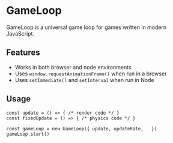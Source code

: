 # GameLoop

GameLoop is a universal game loop for games written in modern JavaScript.

## Features

- Works in both browser and node environments
- Uses `window.requestAnimationFrame()` when run in a browser
- Uses `setImmediate()` and `setInterval` when run in Node

## Usage

```
const update = () => { /* render code */ }
const fixedUpdate = () => { /* physics code */ }

const gameLoop = new GameLoop({ update, updateRate,   })
gameLoop.start()
```
